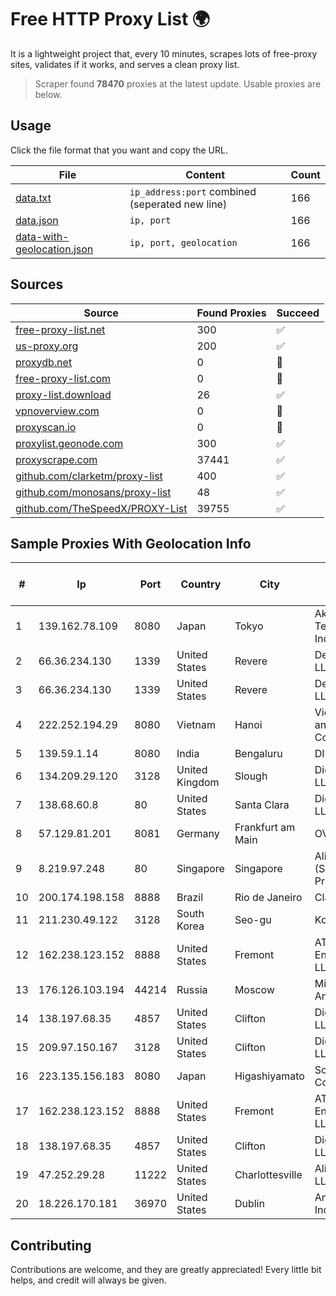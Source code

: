 
# Free HTTP Proxy List 🌍

It is a lightweight project that, every 10 minutes, scrapes lots of free-proxy sites, validates if it works, and serves a clean proxy list.


> Scraper found **78470** proxies at the latest update. Usable proxies are below.

## Usage

Click the file format that you want and copy the URL.


|File|Content|Count|
|----|-------|-----|
|[data.txt](https://raw.githubusercontent.com/themiralay/Proxy-List-World/master/data.txt)|`ip_address:port` combined (seperated new line)|166|
|[data.json](https://raw.githubusercontent.com/themiralay/Proxy-List-World/master/data.json)|`ip, port`|166|
|[data-with-geolocation.json](https://raw.githubusercontent.com/themiralay/Proxy-List-World/master/data-with-geolocation.json)|`ip, port, geolocation`|166|

## Sources

|Source|Found Proxies|Succeed|
|------|-------------|-------|
|[free-proxy-list.net](https://free-proxy-list.net)|300|✅|
|[us-proxy.org](https://www.us-proxy.org)|200|✅|
|[proxydb.net](http://proxydb.net)|0|🚫|
|[free-proxy-list.com](https://free-proxy-list.com/?page=&port=&type%5B%5D=http&type%5B%5D=https&up_time=0&search=Search)|0|🚫|
|[proxy-list.download](https://www.proxy-list.download/HTTP)|26|✅|
|[vpnoverview.com](https://vpnoverview.com/privacy/anonymous-browsing/free-proxy-servers)|0|🚫|
|[proxyscan.io](https://www.proxyscan.io)|0|🚫|
|[proxylist.geonode.com](https://proxylist.geonode.com/api/proxy-list?limit=300&page=1&sort_by=lastChecked&sort_type=desc&protocols=http,https)|300|✅|
|[proxyscrape.com](https://api.proxyscrape.com/v2/?request=displayproxies&protocol=http&timeout=10000&country=all&ssl=all&anonymity=all)|37441|✅|
|[github.com/clarketm/proxy-list](https://raw.githubusercontent.com/clarketm/proxy-list/master/proxy-list-raw.txt)|400|✅|
|[github.com/monosans/proxy-list](https://raw.githubusercontent.com/monosans/proxy-list/main/proxies/http.txt)|48|✅|
|[github.com/TheSpeedX/PROXY-List](https://raw.githubusercontent.com/TheSpeedX/PROXY-List/master/http.txt)|39755|✅|


## Sample Proxies With Geolocation Info

|#|Ip|Port|Country|City|Internet Service Provider|
|-|--|----|-------|----|-------------------------|
|1|139.162.78.109|8080|Japan|Tokyo|Akamai Technologies, Inc.|
|2|66.36.234.130|1339|United States|Revere|DediOutlet, LLC|
|3|66.36.234.130|1339|United States|Revere|DediOutlet, LLC|
|4|222.252.194.29|8080|Vietnam|Hanoi|VietNam Post and Telecom Corporation|
|5|139.59.1.14|8080|India|Bengaluru|DIGITALOCEAN|
|6|134.209.29.120|3128|United Kingdom|Slough|DigitalOcean, LLC|
|7|138.68.60.8|80|United States|Santa Clara|DigitalOcean, LLC|
|8|57.129.81.201|8081|Germany|Frankfurt am Main|OVH SAS|
|9|8.219.97.248|80|Singapore|Singapore|Alibaba Cloud (Singapore) Private Limited|
|10|200.174.198.158|8888|Brazil|Rio de Janeiro|Claro S.A.|
|11|211.230.49.122|3128|South Korea|Seo-gu|Korea Telecom|
|12|162.238.123.152|8888|United States|Fremont|AT&T Enterprises, LLC|
|13|176.126.103.194|44214|Russia|Moscow|Miglovets Egor Andreevich|
|14|138.197.68.35|4857|United States|Clifton|DigitalOcean, LLC|
|15|209.97.150.167|3128|United States|Clifton|DigitalOcean, LLC|
|16|223.135.156.183|8080|Japan|Higashiyamato|So-net Corporation|
|17|162.238.123.152|8888|United States|Fremont|AT&T Enterprises, LLC|
|18|138.197.68.35|4857|United States|Clifton|DigitalOcean, LLC|
|19|47.252.29.28|11222|United States|Charlottesville|Alibaba Cloud LLC|
|20|18.226.170.181|36970|United States|Dublin|Amazon.com, Inc.|



## Contributing

Contributions are welcome, and they are greatly appreciated! Every
little bit helps, and credit will always be given.

